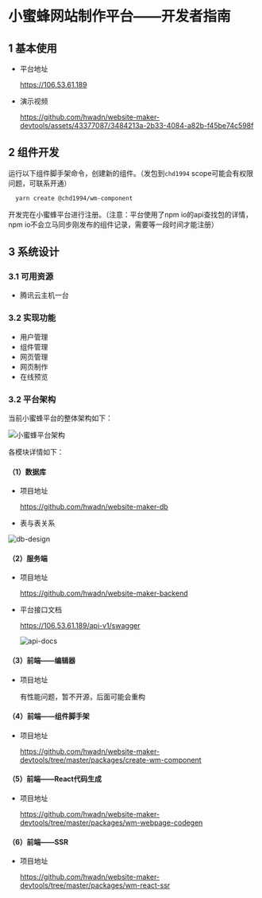 # 小蜜蜂网站制作平台——开发者指南

## 1 基本使用

* 平台地址

  <a href="https://106.53.61.189" target="_blank">https://106.53.61.189</a>

* 演示视频

  https://github.com/hwadn/website-maker-devtools/assets/43377087/3484213a-2b33-4084-a82b-f45be74c598f

## 2 组件开发

  运行以下组件脚手架命令，创建新的组件。（发包到`chd1994` scope可能会有权限问题，可联系开通）

```sh
  yarn create @chd1994/wm-component
```

开发完在小蜜蜂平台进行注册。（注意：平台使用了npm io的api查找包的详情，npm io不会立马同步刚发布的组件记录，需要等一段时间才能注册）

## 3 系统设计

### 3.1 可用资源

* 腾讯云主机一台

### 3.2 实现功能

* 用户管理
* 组件管理
* 网页管理
* 网页制作
* 在线预览

### 3.2 平台架构

当前小蜜蜂平台的整体架构如下：

![小蜜蜂平台架构](https://github.com/hwadn/website-maker-devtools/assets/43377087/e0ceea90-b6f9-411b-9e4b-3ce4488c16bd)

各模块详情如下：

#### （1）数据库

* 项目地址

  <a href="https://github.com/hwadn/website-maker-db" target="_blank">https://github.com/hwadn/website-maker-db</a>

* 表与表关系

![db-design](https://github.com/hwadn/website-maker-devtools/assets/43377087/ea63fc8c-2f35-43f0-8959-faa26e98fda2)

#### （2）服务端

* 项目地址

  <a href="https://github.com/hwadn/website-maker-backend" target="_blank">https://github.com/hwadn/website-maker-backend</a>

* 平台接口文档

  <a href="https://106.53.61.189/api-v1/swagger" target="_blank">https://106.53.61.189/api-v1/swagger</a>

  ![api-docs](https://github.com/hwadn/website-maker-devtools/assets/43377087/7758e3bb-a611-46a8-bcfa-1d5c2da38220)

#### （3）前端——编辑器

* 项目地址
  
  有性能问题，暂不开源，后面可能会重构

#### （4）前端——组件脚手架

* 项目地址

  <a href="https://github.com/hwadn/website-maker-devtools/tree/master/packages/create-wm-component" target="_blank">https://github.com/hwadn/website-maker-devtools/tree/master/packages/create-wm-component</a>

#### （5）前端——React代码生成

* 项目地址

  <a href="https://github.com/hwadn/website-maker-devtools/tree/master/packages/wm-webpage-codegen" target="_blank">https://github.com/hwadn/website-maker-devtools/tree/master/packages/wm-webpage-codegen</a>

#### （6）前端——SSR

* 项目地址

  <a href="https://github.com/hwadn/website-maker-devtools/tree/master/packages/wm-react-ssr" target="_blank">https://github.com/hwadn/website-maker-devtools/tree/master/packages/wm-react-ssr</a>
